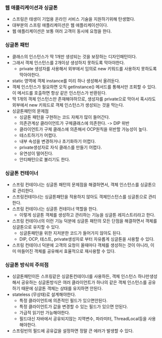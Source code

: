 ### 웹 애플리케이션과 싱글톤
- 스프링은 태생이 기업용 온라인 서비스 기술을 지원하기위해 탄생했다.
- 대부분의 스프링 애플리케이션은 웹 애플리케이션이다.
- 웹 애플리케이션은 보통 여러 고객이 동시에 요청을 한다.

### 싱글톤 패턴
- 클래스의 인스턴스가 딱 1개만 생성되는 것을 보장하는 디자인패턴이다.
- 그래서 객체 인스턴스를 2개이상 생성하지 못하도록 막아야한다.
  - private 생성자를 사용해서 외부에서 임의로 new 키워드를 사용하지 못하도록 막아야한다.
- static 영역에 객체 instance를 미리 하나 생성해서 올려둔다.
- 객체 인스턴스가 필요하면 오직 getInstance() 메서드를 통해서만 조회할 수 있다. 이 메서드를 호출하면 항상 같은 인스턴스가 반환된다.
- 딱 1개의 객체 인스턴스만 존재해야하므로, 생성자를 private으로 막아서 혹시라도 외부에서 new 키워드로 객체 인스턴스가 생성되는 것을 막는다.
- 싱글톤패턴의 문제점
  - 싱글톤 패턴을 구현하는 코드 자체가 많이 들어간다.
  - 의존관계상 클라이언트가 구체클래스에 의존한다. -> DIP 위반
  - 클라이언트가 구체 클래스에 의존해서 OCP원칙을 위반할 가능성이 높다.
  - 테스트하기가 어렵다.
  - 내부 속성을 변경하거나 초기화하기 어렵다.
  - private생성자로 자식 클래스를 만들기 어렵다.
  - 유연성이 떨어진다.
  - 안티패턴으로 불리기도 한다.

### 싱글톤 컨테이너
- 스프링 컨테이너는 싱글톤 패턴의 문제점을 해결하면서, 객체 인스턴스를 싱글톤으로 관리한다.
- 스프링컨테이너는 싱글톤패턴을 적용하지 않아도 객체인스턴스를 싱글톤으로 관리한다.
- 스프링 컨테이너는 싱글톤 컨테이너 역할을 한다. 
  - 이렇게 싱글톤 객체를 생성하고 관리하는 기능을 싱글톤 레지스트리라고 한다.
- 스프링 컨테이너의 이런 기능 덕분에 싱글톤 패턴의 모든 단점을 해결하면서 객체를 싱글톤으로 유지할 수 있다.
  - 싱글톤패턴을 위한 지저분한 코드가 들어가지 않아도 된다.
  - DIP, OCP, 테스트, private생성자로 부터 자유롭게 싱글톤을 사용할 수 있다.
- 스프링 컨테이너 덕분에 고객의 요청이 올때마다 객체를 생성하는 것이 아니라, 이미 마들어진 객체를 공유해서 효율적으로 재사용할 수 있다.

### 싱글톤 방식의 주의점
- 싱글톤패턴이든 스프링같은 싱글톤컨테이너를 사용하든, 객체 인스턴스 하나만생성해서 공유하는 싱글톤방식은 여러 클라이언트가 하나의 같은 객체 인스턴스를 공유하기 때문에 싱글톤 객체는 상태를 유지하면 안된다.
- stateless (무상태)로 설계해야한다.
  - 특정 클라이언트에 의존적인 필드가 있으면안된다.
  - 특정 클라이언트가 값을 변경할 수 있는 필드가 있으면 안된다.
  - 가급적 읽기만 가능해야한다.
  - 필드대신 자바에서 공유되지않는 지역변수, 파라미터, ThreadLocal등을 사용해야한다.
- 스프링빈의 필드에 공유값을 설정하면 정말 큰 에러가 발생할 수 있다.
